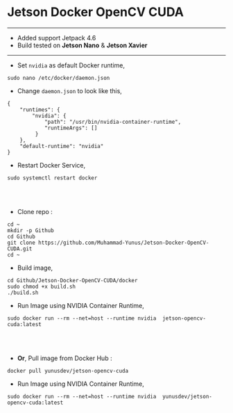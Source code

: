 # Jetson Docker OpenCV CUDA
---
- Added support Jetpack 4.6
- Build tested on **Jetson Nano** & **Jetson Xavier**
---
- Set `nvidia` as default Docker runtime,
```
sudo nano /etc/docker/daemon.json
```
- Change `daemon.json` to look like this,
```
{
    "runtimes": {
        "nvidia": {
            "path": "/usr/bin/nvidia-container-runtime",
            "runtimeArgs": []
         } 
    },
    "default-runtime": "nvidia" 
}
```
- Restart Docker Service,
```
sudo systemctl restart docker
``` 
<br><br>
- Clone repo :
```
cd ~
mkdir -p Github
cd Github
git clone https://github.com/Muhammad-Yunus/Jetson-Docker-OpenCV-CUDA.git
cd ~
```
- Build image,
```
cd Github/Jetson-Docker-OpenCV-CUDA/docker
sudo chmod +x build.sh
./build.sh
```
- Run Image using NVIDIA Container Runtime,
```
sudo docker run --rm --net=host --runtime nvidia  jetson-opencv-cuda:latest
```
<br><br>
- **Or**, Pull image from Docker Hub :
```
docker pull yunusdev/jetson-opencv-cuda
```
- Run Image using NVIDIA Container Runtime,
```
sudo docker run --rm --net=host --runtime nvidia  yunusdev/jetson-opencv-cuda:latest
```
